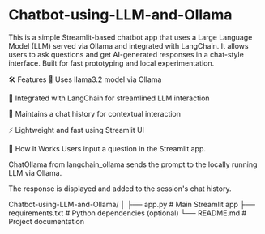 # Chatbot-using-LLM-and-Ollama

This is a simple Streamlit-based chatbot app that uses a Large Language Model (LLM) served via Ollama and integrated with LangChain. It allows users to ask questions and get AI-generated responses in a chat-style interface. Built for fast prototyping and local experimentation.

🛠️ Features
🧠 Uses llama3.2 model via Ollama

🔗 Integrated with LangChain for streamlined LLM interaction

💬 Maintains a chat history for contextual interaction

⚡ Lightweight and fast using Streamlit UI

🧠 How it Works
Users input a question in the Streamlit app.

ChatOllama from langchain_ollama sends the prompt to the locally running LLM via Ollama.

The response is displayed and added to the session's chat history.



Chatbot-using-LLM-and-Ollama/
│
├── app.py           # Main Streamlit app
├── requirements.txt # Python dependencies (optional)
└── README.md        # Project documentation

